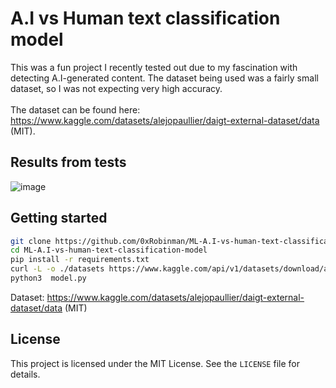 # A.I vs Human text classification model
This was a fun project I recently tested out due to my fascination with detecting A.I-generated content. The dataset being used was a fairly small dataset, so I was not expecting very high accuracy. <br><br>The dataset can be found here: https://www.kaggle.com/datasets/alejopaullier/daigt-external-dataset/data (MIT). 

## Results from tests
![image](https://github.com/user-attachments/assets/dfaf05eb-8849-427e-abbb-17b8521c6d13)

## Getting started

``` bash
git clone https://github.com/0xRobinman/ML-A.I-vs-human-text-classification-model.git
cd ML-A.I-vs-human-text-classification-model
pip install -r requirements.txt
curl -L -o ./datasets https://www.kaggle.com/api/v1/datasets/download/alejopaullier/daigt-external-dataset
python3  model.py
```
Dataset: 
https://www.kaggle.com/datasets/alejopaullier/daigt-external-dataset/data (MIT)


## License
This project is licensed under the MIT License. See the ``LICENSE`` file for details.
